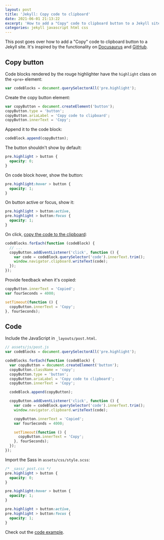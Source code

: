 ```yaml
---
layout: post
title: 'Jekyll: Copy code to clipboard'
date: 2021-06-01 21:13:22
excerpt: 'How to add a "Copy" code to clipboard button to a Jekyll site.'
categories: jekyll javascript html css
---
```


This post goes over how to add a "Copy" code to clipboard button to a Jekyll site. It's inspired by the functionality on [Docusaurus](https://docusaurus.io/) and [GitHub](https://github.com/).

## Copy button

Code blocks rendered by the rouge highlighter have the `highlight` class on the `<pre>` element:

```js
var codeBlocks = document.querySelectorAll('pre.highlight');
```

Create the copy button element:

```js
var copyButton = document.createElement('button');
copyButton.type = 'button';
copyButton.ariaLabel = 'Copy code to clipboard';
copyButton.innerText = 'Copy';
```

Append it to the code block:

```js
codeBlock.append(copyButton);
```

The button shouldn't show by default:

```css
pre.highlight > button {
  opacity: 0;
}
```

On code block hover, show the button:

```css
pre.highlight:hover > button {
  opacity: 1;
}
```

On button active or focus, show it:

```css
pre.highlight > button:active,
pre.highlight > button:focus {
  opacity: 1;
}
```

On click, [copy the code to the clipboard](https://developer.mozilla.org/docs/Web/API/Clipboard/writeText):

```js
codeBlocks.forEach(function (codeBlock) {
  // ...
  copyButton.addEventListener('click', function () {
    var code = codeBlock.querySelector('code').innerText.trim();
    window.navigator.clipboard.writeText(code);
  });
});
```

Provide feedback when it's copied:

```js
copyButton.innerText = 'Copied';
var fourSeconds = 4000;

setTimeout(function () {
  copyButton.innerText = 'Copy';
}, fourSeconds);
```

## Code

Include the JavaScript in `_layouts/post.html`.

```js
// assets/js/post.js
var codeBlocks = document.querySelectorAll('pre.highlight');

codeBlocks.forEach(function (codeBlock) {
  var copyButton = document.createElement('button');
  copyButton.className = 'copy';
  copyButton.type = 'button';
  copyButton.ariaLabel = 'Copy code to clipboard';
  copyButton.innerText = 'Copy';

  codeBlock.append(copyButton);

  copyButton.addEventListener('click', function () {
    var code = codeBlock.querySelector('code').innerText.trim();
    window.navigator.clipboard.writeText(code);

    copyButton.innerText = 'Copied';
    var fourSeconds = 4000;

    setTimeout(function () {
      copyButton.innerText = 'Copy';
    }, fourSeconds);
  });
});
```

Import the Sass in `assets/css/style.scss`:

```css
/* _sass/_post.css */
pre.highlight > button {
  opacity: 0;
}

pre.highlight:hover > button {
  opacity: 1;
}

pre.highlight > button:active,
pre.highlight > button:focus {
  opacity: 1;
}
```

Check out the [code example](https://github.com/remarkablemark/remarkablemark.github.io/commit/614f16f).
